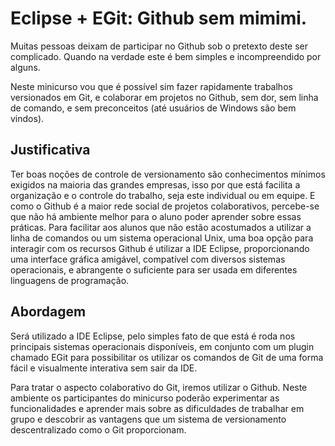 Eclipse + EGit: Github sem mimimi.
================================

Muitas pessoas deixam de participar no Github sob o pretexto deste ser complicado. 
Quando na verdade este é bem simples e incompreendido por alguns.

Neste minicurso vou que é possível sim fazer rapidamente trabalhos versionados em Git, e
colaborar em projetos no Github, sem dor, sem linha de comando, e sem preconceitos (até usuários de Windows são bem vindos).


Justificativa
-------------

Ter boas noções de controle de versionamento são conhecimentos mínimos exigidos na maioria das grandes empresas, isso por que está facilita a organização e o controle do trabalho, seja este individual ou em equipe. E como o Github é a maior rede social de projetos colaborativos, percebe-se que não há ambiente melhor para o aluno poder aprender sobre essas práticas.
Para facilitar aos alunos que não estão acostumados a utilizar a linha de comandos ou um sistema operacional Unix, uma boa opção para interagir com os recursos Github é utilizar a IDE Eclipse, proporcionando uma interface gráfica amigável, compatível com diversos sistemas operacionais, e abrangente o suficiente para ser usada em diferentes linguagens de programação.


Abordagem
---------

Será utilizado a IDE Eclipse, pelo simples fato de que está é roda nos principais sistemas operacionais disponíveis,
em conjunto com um plugin chamado EGit para possibilitar os utilizar os comandos de Git de uma forma fácil e visualmente interativa sem sair da IDE.

Para tratar o aspecto colaborativo do Git, iremos utilizar o Github.
Neste ambiente os participantes do minicurso poderão experimentar as funcionalidades
e aprender mais sobre as dificuldades de trabalhar em grupo e descobrir as vantagens que um sistema de versionamento
descentralizado como o Git proporcionam.
